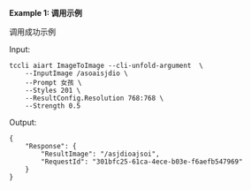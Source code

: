 **Example 1: 调用示例**

调用成功示例

Input: 

```
tccli aiart ImageToImage --cli-unfold-argument  \
    --InputImage /asoaisjdio \
    --Prompt 女孩 \
    --Styles 201 \
    --ResultConfig.Resolution 768:768 \
    --Strength 0.5
```

Output: 
```
{
    "Response": {
        "ResultImage": "/asjdioajsoi",
        "RequestId": "301bfc25-61ca-4ece-b03e-f6aefb547969"
    }
}
```

